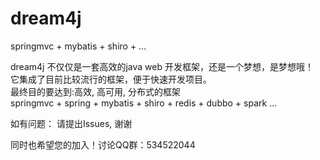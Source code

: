 # dream4j
springmvc + mybatis + shiro + ...

dream4j 不仅仅是一套高效的java web 开发框架，还是一个梦想，是梦想哦！<br/>
它集成了目前比较流行的框架，便于快速开发项目。<br/>
最终目的要达到:高效, 高可用, 分布式的框架<br/>
springmvc + spring + mybatis + shiro + redis + dubbo + spark ...<br/>

如有问题：
请提出Issues, 谢谢

同时也希望您的加入！讨论QQ群：534522044

